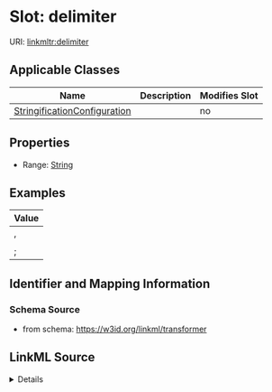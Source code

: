 

# Slot: delimiter

URI: [linkmltr:delimiter](https://w3id.org/linkml/transformer/delimiter)



<!-- no inheritance hierarchy -->





## Applicable Classes

| Name | Description | Modifies Slot |
| --- | --- | --- |
| [StringificationConfiguration](StringificationConfiguration.md) |  |  no  |







## Properties

* Range: [String](String.md)






## Examples

| Value |
| --- |
| , |
| | |
| ; |

## Identifier and Mapping Information







### Schema Source


* from schema: https://w3id.org/linkml/transformer




## LinkML Source

<details>
```yaml
name: delimiter
examples:
- value: ','
- value: '|'
- value: ;
from_schema: https://w3id.org/linkml/transformer
rank: 1000
alias: delimiter
owner: StringificationConfiguration
domain_of:
- StringificationConfiguration
range: string

```
</details>